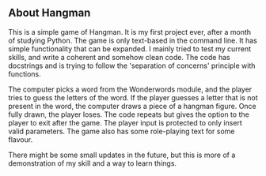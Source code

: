 ## About Hangman

This is a simple game of Hangman. It is my first project ever, after a month of studying Python.
The game is only text-based in the command line. It has simple functionality that can be expanded.
I mainly tried to test my current skills, and write a coherent and somehow clean code.
The code has docstrings and is trying to follow the 'separation of concerns' principle with functions.


The computer picks a word from the Wonderwords module, and the player tries to guess the letters of the word.
If the player guesses a letter that is not present in the word, the computer draws a piece of a hangman figure.
Once fully drawn, the player loses. The code repeats but gives the option to the player to exit after the game.
The player input is protected to only insert valid parameters. The game also has some role-playing text for some flavour.


There might be some small updates in the future, but this is more of a demonstration of my skill and a way to learn things.
